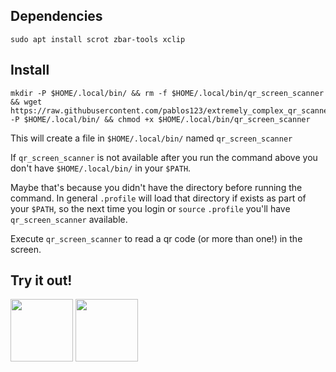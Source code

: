 ## Dependencies
```terminal
sudo apt install scrot zbar-tools xclip
```

## Install
```terminal
mkdir -P $HOME/.local/bin/ && rm -f $HOME/.local/bin/qr_screen_scanner && wget https://raw.githubusercontent.com/pablos123/extremely_complex_qr_scanner/main/qr_screen_scanner -P $HOME/.local/bin/ && chmod +x $HOME/.local/bin/qr_screen_scanner
```
This will create a file in `$HOME/.local/bin/` named `qr_screen_scanner`

If `qr_screen_scanner` is not available after you run the command above you don't have `$HOME/.local/bin/` in your `$PATH`.

Maybe that's because you didn't have the directory before running the command. In general `.profile` will load that directory if exists as part of your `$PATH`, so the next time you login or `source` `.profile` you'll have `qr_screen_scanner` available.

Execute `qr_screen_scanner` to read a qr code (or more than one!) in the screen.

## Try it out!

<img src="https://user-images.githubusercontent.com/52180403/222609479-88fad340-a000-4247-80cd-7954627f292c.png" width="100" height="100">
<img src="https://user-images.githubusercontent.com/52180403/222609473-5546cbc6-b85f-4ba9-a635-2b1d85cf1e62.png" width="100" height="100">
